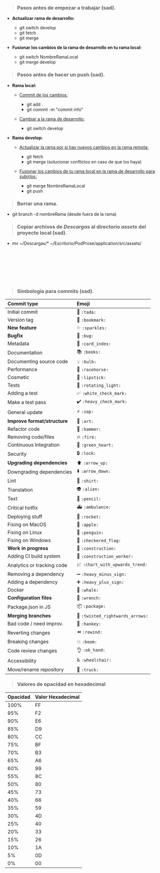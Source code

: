 > ### **Pasos antes de empezar a trabajar (sad).**

- **Actualizar rama de desarrollo:**

  - git switch develop
  - git fetch
  - git merge

- **Fusionar los cambios de la rama de desarrollo en tu rama local:**
  - git switch NombreRamaLocal
  - git merge develop

> ### **Pasos antes de hacer un push (sad).**

- **Rama local:**

  - <u>Commit de los cambios:</u>

    - git add .
    - git commit -m "commit info"

  - <u>Cambiar a la rama de desarrollo:</u>
    - git switch develop

- **Rama develop:**

  - <u>Actualizar la rama por si hay nuevos cambios en la rama remota:</u>

    - git fetch
    - git merge (solucionar conflictos en caso de que los haya)

  - <u>Fusionar los cambios de tu rama local en la rama de desarrollo para subirlos:</u>
    - git merge NombreRamaLocal
    - git push

> ### **Borrar una rama.**

- git branch -d nombreRama (desde fuera de la rama)

> ### **Copiar archivos de _Descargas_ al directorio _assets_ del proyecto local (sad).**

- mv ~/Descargas/\* ~/Escritorio/PodProse/application/src/assets/

<br/><br/><br/><br/><br/><br/>

> ### **Simbología para commits (sad).**

| Commit type                  | Emoji                            |
| :--------------------------- | :------------------------------- |
| Initial commit               | 🎉 `:tada:`                      |
| Version tag                  | 🔖 `:bookmark:`                  |
| **New feature**              | ✨ `:sparkles:`                  |
| **Bugfix**                   | 🐛 `:bug:`                       |
| Metadata                     | 📇 `:card_index:`                |
| Documentation                | 📚 `:books:`                     |
| Documenting source code      | 💡 `:bulb:`                      |
| Performance                  | 🐎 `:racehorse:`                 |
| Cosmetic                     | 💄 `:lipstick:`                  |
| Tests                        | 🚨 `:rotating_light:`            |
| Adding a test                | ✅ `:white_check_mark:`          |
| Make a test pass             | ✔️ `:heavy_check_mark:`          |
| General update               | ⚡ `:zap:`                       |
| **Improve format/structure** | 🎨 `:art:`                       |
| Refactor code                | 🔨 `:hammer:`                    |
| Removing code/files          | 🔥 `:fire:`                      |
| Continuous Integration       | 💚 `:green_heart:`               |
| Security                     | 🔒 `:lock:`                      |
| **Upgrading dependencies**   | ⬆️ `:arrow_up:`                  |
| Downgrading dependencies     | ⬇️ `:arrow_down:`                |
| Lint                         | 👕 `:shirt:`                     |
| Translation                  | 👽 `:alien:`                     |
| Text                         | 📝 `:pencil:`                    |
| Critical hotfix              | 🚑 `:ambulance:`                 |
| Deploying stuff              | 🚀 `:rocket:`                    |
| Fixing on MacOS              | 🍎 `:apple:`                     |
| Fixing on Linux              | 🐧 `:penguin:`                   |
| Fixing on Windows            | 🏁 `:checkered_flag:`            |
| **Work in progress**         | 🚧 `:construction:`              |
| Adding CI build system       | 👷 `:construction_worker:`       |
| Analytics or tracking code   | 📈 `:chart_with_upwards_trend:`  |
| Removing a dependency        | ➖ `:heavy_minus_sign:`          |
| Adding a dependency          | ➕ `:heavy_plus_sign:`           |
| Docker                       | 🐳 `:whale:`                     |
| **Configuration files**      | 🔧 `:wrench:`                    |
| Package.json in JS           | 📦 `:package:`                   |
| **Merging branches**         | 🔀 `:twisted_rightwards_arrows:` |
| Bad code / need improv.      | 💩 `:hankey:`                    |
| Reverting changes            | ⏪ `:rewind:`                    |
| Breaking changes             | 💥 `:boom:`                      |
| Code review changes          | 👌 `:ok_hand:`                   |
| Accessibility                | ♿ `:wheelchair:`                |
| Move/rename repository       | 🚚 `:truck:`                     |

> ### **Valores de opacidad en hexadecimal**

| Opacidad | Valor Hexadecimal |
| -------- | ----------------- |
| 100%     | FF                |
| 95%      | F2                |
| 90%      | E6                |
| 85%      | D9                |
| 80%      | CC                |
| 75%      | BF                |
| 70%      | B3                |
| 65%      | A6                |
| 60%      | 99                |
| 55%      | 8C                |
| 50%      | 80                |
| 45%      | 73                |
| 40%      | 66                |
| 35%      | 59                |
| 30%      | 4D                |
| 25%      | 40                |
| 20%      | 33                |
| 15%      | 26                |
| 10%      | 1A                |
| 5%       | 0D                |
| 0%       | 00                |
